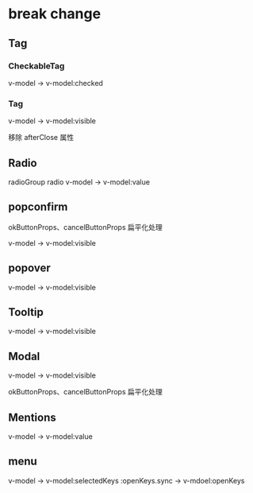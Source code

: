# break change

## Tag

### CheckableTag

v-model -> v-model:checked

### Tag

v-model -> v-model:visible

移除 afterClose 属性

## Radio

radioGroup radio v-model -> v-model:value

## popconfirm

okButtonProps、cancelButtonProps 扁平化处理

v-model -> v-model:visible

## popover

v-model -> v-model:visible

## Tooltip

v-model -> v-model:visible

## Modal

v-model -> v-model:visible

okButtonProps、cancelButtonProps 扁平化处理

## Mentions

v-model -> v-model:value

## menu

v-model -> v-model:selectedKeys :openKeys.sync -> v-mdoel:openKeys
